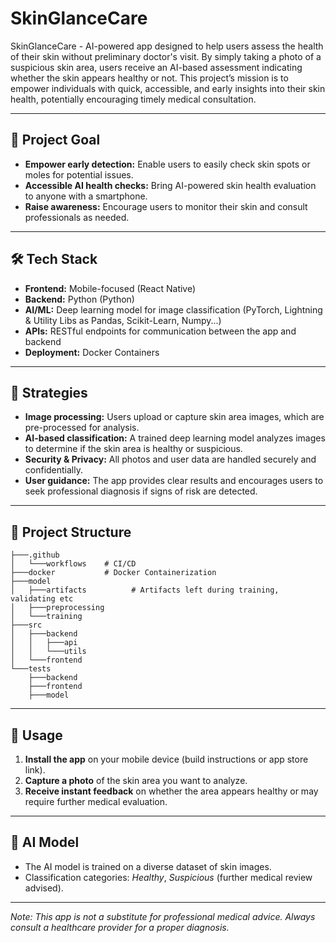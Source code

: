 # SkinGlanceCare

SkinGlanceCare - AI-powered app designed to help users assess the health of their skin without preliminary doctor's visit. By simply taking a photo of a suspicious skin area, users receive an AI-based assessment indicating whether the skin appears healthy or not. This project’s mission is to empower individuals with quick, accessible, and early insights into their skin health, potentially encouraging timely medical consultation.

---

## 🚀 Project Goal

- **Empower early detection:** Enable users to easily check skin spots or moles for potential issues.
- **Accessible AI health checks:** Bring AI-powered skin health evaluation to anyone with a smartphone.
- **Raise awareness:** Encourage users to monitor their skin and consult professionals as needed.

---

## 🛠️ Tech Stack

- **Frontend:** Mobile-focused (React Native)
- **Backend:** Python (Python)
- **AI/ML:** Deep learning model for image classification (PyTorch, Lightning & Utility Libs as Pandas, Scikit-Learn, Numpy...)
- **APIs:** RESTful endpoints for communication between the app and backend
- **Deployment:** Docker Containers

---

## 🧠 Strategies

- **Image processing:** Users upload or capture skin area images, which are pre-processed for analysis.
- **AI-based classification:** A trained deep learning model analyzes images to determine if the skin area is healthy or suspicious.
- **Security & Privacy:** All photos and user data are handled securely and confidentially.
- **User guidance:** The app provides clear results and encourages users to seek professional diagnosis if signs of risk are detected.

---

## 📂 Project Structure

```
├───.github
│   └───workflows    # CI/CD 
├───docker           # Docker Containerization
├───model
│   ├───artifacts          # Artifacts left during training, validating etc
│   ├───preprocessing
│   └───training     
├───src
│   ├───backend
│   │   ├───api
│   │   └───utils
│   └───frontend
└───tests
    ├───backend
    ├───frontend
    ├───model
```

---

## 📝 Usage

1. **Install the app** on your mobile device (build instructions or app store link).
2. **Capture a photo** of the skin area you want to analyze.
3. **Receive instant feedback** on whether the area appears healthy or may require further medical evaluation.

---

## 🤖 AI Model

- The AI model is trained on a diverse dataset of skin images.
- Classification categories: *Healthy*, *Suspicious* (further medical review advised).

---

*Note: This app is not a substitute for professional medical advice. Always consult a healthcare provider for a proper diagnosis.*
